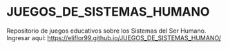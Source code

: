 # JUEGOS_DE_SISTEMAS_HUMANO
Repositorio de juegos educativos sobre los Sistemas del Ser Humano.
Ingresar aquí: https://eliflor99.github.io/JUEGOS_DE_SISTEMAS_HUMANO/ 
